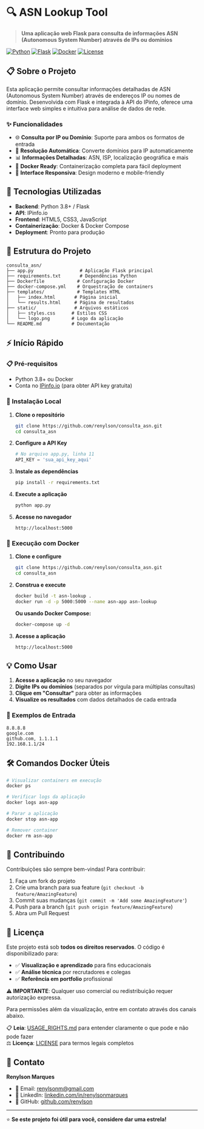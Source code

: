 # 🔍 ASN Lookup Tool

> **Uma aplicação web Flask para consulta de informações ASN (Autonomous System Number) através de IPs ou domínios**

[![Python](https://img.shields.io/badge/Python-3.8+-blue.svg)](https://www.python.org/)
[![Flask](https://img.shields.io/badge/Flask-2.0+-green.svg)](https://flask.palletsprojects.com/)
[![Docker](https://img.shields.io/badge/Docker-Ready-blue.svg)](https://www.docker.com/)
[![License](https://img.shields.io/badge/License-All%20Rights%20Reserved-red.svg)](LICENSE)

## 📋 Sobre o Projeto

Esta aplicação permite consultar informações detalhadas de ASN (Autonomous System Number) através de endereços IP ou nomes de domínio. Desenvolvida com Flask e integrada à API do IPinfo, oferece uma interface web simples e intuitiva para análise de dados de rede.

### ✨ Funcionalidades

- 🌐 **Consulta por IP ou Domínio**: Suporte para ambos os formatos de entrada
- 🔄 **Resolução Automática**: Converte domínios para IP automaticamente
- 📊 **Informações Detalhadas**: ASN, ISP, localização geográfica e mais
- 🐳 **Docker Ready**: Containerização completa para fácil deployment
- 📱 **Interface Responsiva**: Design moderno e mobile-friendly

## 🚀 Tecnologias Utilizadas

- **Backend**: Python 3.8+ / Flask
- **API**: IPinfo.io
- **Frontend**: HTML5, CSS3, JavaScript
- **Containerização**: Docker & Docker Compose
- **Deployment**: Pronto para produção

## 📁 Estrutura do Projeto

```
consulta_asn/
├── app.py                 # Aplicação Flask principal
├── requirements.txt       # Dependências Python
├── Dockerfile            # Configuração Docker
├── docker-compose.yml    # Orquestração de containers
├── templates/            # Templates HTML
│   ├── index.html       # Página inicial
│   └── results.html     # Página de resultados
├── static/              # Arquivos estáticos
│   ├── styles.css      # Estilos CSS
│   └── logo.png        # Logo da aplicação
└── README.md           # Documentação

```

## ⚡ Início Rápido

### 📋 Pré-requisitos

- Python 3.8+ ou Docker
- Conta no [IPinfo.io](https://ipinfo.io/) (para obter API key gratuita)

### 🔧 Instalação Local

1. **Clone o repositório**
   ```bash
   git clone https://github.com/renylson/consulta_asn.git
   cd consulta_asn
   ```

2. **Configure a API Key**
   ```python
   # No arquivo app.py, linha 11
   API_KEY = 'sua_api_key_aqui'
   ```

3. **Instale as dependências**
   ```bash
   pip install -r requirements.txt
   ```

4. **Execute a aplicação**
   ```bash
   python app.py
   ```

5. **Acesse no navegador**
   ```
   http://localhost:5000
   ```

### 🐳 Execução com Docker

1. **Clone e configure**
   ```bash
   git clone https://github.com/renylson/consulta_asn.git
   cd consulta_asn
   ```

2. **Construa e execute**
   ```bash
   docker build -t asn-lookup .
   docker run -d -p 5000:5000 --name asn-app asn-lookup
   ```

   **Ou usando Docker Compose:**
   ```bash
   docker-compose up -d
   ```

3. **Acesse a aplicação**
   ```
   http://localhost:5000
   ```

## 💡 Como Usar

1. **Acesse a aplicação** no seu navegador
2. **Digite IPs ou domínios** (separados por vírgula para múltiplas consultas)
3. **Clique em "Consultar"** para obter as informações
4. **Visualize os resultados** com dados detalhados de cada entrada

### 📝 Exemplos de Entrada

```
8.8.8.8
google.com
github.com, 1.1.1.1
192.168.1.1/24
```

## 🛠️ Comandos Docker Úteis

```bash
# Visualizar containers em execução
docker ps

# Verificar logs da aplicação
docker logs asn-app

# Parar a aplicação
docker stop asn-app

# Remover container
docker rm asn-app
```

## 🤝 Contribuindo

Contribuições são sempre bem-vindas! Para contribuir:

1. Faça um fork do projeto
2. Crie uma branch para sua feature (`git checkout -b feature/AmazingFeature`)
3. Commit suas mudanças (`git commit -m 'Add some AmazingFeature'`)
4. Push para a branch (`git push origin feature/AmazingFeature`)
5. Abra um Pull Request

## 📝 Licença

Este projeto está sob **todos os direitos reservados**. O código é disponibilizado para:
- ✅ **Visualização e aprendizado** para fins educacionais
- ✅ **Análise técnica** por recrutadores e colegas
- ✅ **Referência em portfolio** profissional

**⚠️ IMPORTANTE**: Qualquer uso comercial ou redistribuição requer autorização expressa.

Para permissões além da visualização, entre em contato através dos canais abaixo.

📋 **Leia**: [USAGE_RIGHTS.md](USAGE_RIGHTS.md) para entender claramente o que pode e não pode fazer  
⚖️ **Licença**: [LICENSE](LICENSE) para termos legais completos

## 📧 Contato

**Renylson Marques**

- 📧 Email: [renylsonm@gmail.com](mailto:renylsonm@gmail.com)
- 💼 LinkedIn: [linkedin.com/in/renylsonmarques](https://linkedin.com/in/renylsonmarques)
- 🔗 GitHub: [github.com/renylson](https://github.com/renylson)

---

⭐ **Se este projeto foi útil para você, considere dar uma estrela!**